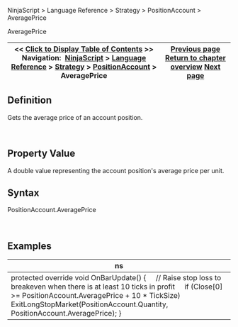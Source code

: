 ﻿


NinjaScript \> Language Reference \> Strategy \> PositionAccount \> AveragePrice






















AveragePrice







| \<\< [Click to Display Table of Contents](positionaccount_averageprice.md) \>\> **Navigation:**     [NinjaScript](ninjascript-1.md) \> [Language Reference](language_reference_wip-1.md) \> [Strategy](strategy-1.md) \> [PositionAccount](positionaccount-1.md) \> AveragePrice | [Previous page](positionaccount-1.md) [Return to chapter overview](positionaccount-1.md) [Next page](positionaccount_getunrealizedprofitloss-1.md) |
| --- | --- |











## Definition


Gets the average price of an account position.


 


## Property Value


A double value representing the account position's average price per unit.


## 


## Syntax


PositionAccount.AveragePrice


 


## 


## Examples




| ns |
| --- |
| protected override void OnBarUpdate() {      // Raise stop loss to breakeven when there is at least 10 ticks in profit      if (Close\[0] \>\= PositionAccount.AveragePrice \+ 10 \* TickSize)          ExitLongStopMarket(PositionAccount.Quantity, PositionAccount.AveragePrice); } |









